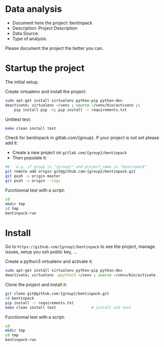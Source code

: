 # Data analysis
- Document here the project: bentinpack
- Description: Project Description
- Data Source:
- Type of analysis:

Please document the project the better you can.

# Startup the project

The initial setup.

Create virtualenv and install the project:
```bash
sudo apt-get install virtualenv python-pip python-dev
deactivate; virtualenv ~/venv ; source ~/venv/bin/activate ;\
    pip install pip -U; pip install -r requirements.txt
```

Unittest test:
```bash
make clean install test
```

Check for bentinpack in gitlab.com/{group}.
If your project is not set please add it:

- Create a new project on `gitlab.com/{group}/bentinpack`
- Then populate it:

```bash
##   e.g. if group is "{group}" and project_name is "bentinpack"
git remote add origin git@github.com:{group}/bentinpack.git
git push -u origin master
git push -u origin --tags
```

Functionnal test with a script:

```bash
cd
mkdir tmp
cd tmp
bentinpack-run
```

# Install

Go to `https://github.com/{group}/bentinpack` to see the project, manage issues,
setup you ssh public key, ...

Create a python3 virtualenv and activate it:

```bash
sudo apt-get install virtualenv python-pip python-dev
deactivate; virtualenv -ppython3 ~/venv ; source ~/venv/bin/activate
```

Clone the project and install it:

```bash
git clone git@github.com:{group}/bentinpack.git
cd bentinpack
pip install -r requirements.txt
make clean install test                # install and test
```
Functionnal test with a script:

```bash
cd
mkdir tmp
cd tmp
bentinpack-run
```
